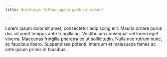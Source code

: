 ```yaml
---
title: Greetings fellow space geek or maker!

---
```


Lorem ipsum dolor sit amet, consectetur adipiscing elit. Mauris ornare purus dui, sit amet tempus ante fringilla ac. Vestibulum consequat vel lorem eget viverra. Maecenas fringilla pharetra ex ut sollicitudin. Nulla nec rutrum nunc, ac faucibus libero. Suspendisse potenti. Interdum et malesuada fames ac ante ipsum primis in faucibus.